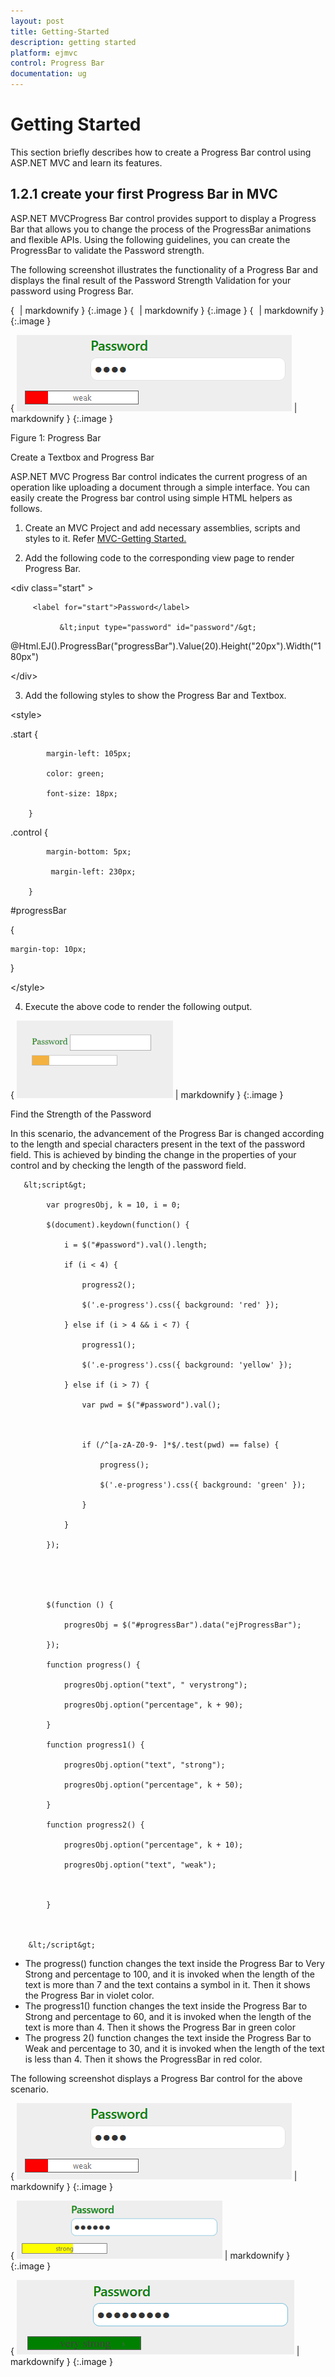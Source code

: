 ```yaml
---
layout: post
title: Getting-Started
description: getting started
platform: ejmvc
control: Progress Bar
documentation: ug
---
```


# Getting Started

This section briefly describes how to create a Progress Bar control using ASP.NET MVC and learn its features.

## 1.2.1 create your first Progress Bar in MVC

ASP.NET MVCProgress Bar control provides support to display a Progress Bar that allows you to change the process of the ProgressBar animations and flexible APIs. Using the following guidelines, you can create the ProgressBar to validate the Password strength.

The following screenshot illustrates the functionality of a Progress Bar and displays the final result of the Password Strength Validation for your password using Progress Bar.

{ ![](Getting-Started_images/Getting-Started_img1.png) | markdownify }
{:.image }
{ ![](Getting-Started_images/Getting-Started_img2.png) | markdownify }
{:.image }
{ ![](Getting-Started_images/Getting-Started_img3.png) | markdownify }
{:.image }


{ ![](Getting-Started_images/Getting-Started_img4.png) | markdownify }
{:.image }


Figure 1: Progress Bar

Create a Textbox and Progress Bar

ASP.NET MVC Progress Bar control indicates the current progress of an operation like uploading a document through a simple interface. You can easily create the Progress bar control using simple HTML helpers as follows.

1. Create an MVC Project and add necessary assemblies, scripts and styles to it. 
Refer [MVC-Getting Started.](http://help.syncfusion.com/ug/js/Documents/gettingstartedwithmv.htm)



2. Add the following code to the corresponding view page to render Progress Bar.



&lt;div class="start" &gt;

         <label for="start">Password</label>

               &lt;input type="password" id="password"/&gt;

  @Html.EJ().ProgressBar("progressBar").Value(20).Height("20px").Width("180px") 

 &lt;/div&gt;



3. Add the following styles to show the Progress Bar and Textbox.



 &lt;style&gt;

 .start {

            margin-left: 105px;

            color: green;

            font-size: 18px;

        }

.control {

            margin-bottom: 5px;

             margin-left: 230px;

        }

 #progressBar

   {

    margin-top: 10px;

   }

&lt;/style&gt;



4. Execute the above code to render the following output. 



{ ![C:/Users/Gopal Lakshmanan/Desktop/dialog concept and features/prodefault.PNG](Getting-Started_images/Getting-Started_img5.png) | markdownify }
{:.image }


Find the Strength of the Password

In this scenario, the advancement of the Progress Bar is changed according to the length and special characters present in the text of the password field. This is achieved by binding the change in the properties of your control and by checking the length of the password field.


       &lt;script&gt; 

            var progresObj, k = 10, i = 0;

            $(document).keydown(function() {

                i = $("#password").val().length;

                if (i < 4) {

                    progress2();

                    $('.e-progress').css({ background: 'red' });

                } else if (i > 4 && i < 7) {

                    progress1();

                    $('.e-progress').css({ background: 'yellow' });

                } else if (i > 7) {

                    var pwd = $("#password").val();



                    if (/^[a-zA-Z0-9- ]*$/.test(pwd) == false) {

                        progress();

                        $('.e-progress').css({ background: 'green' });

                    }

                }

            });





            $(function () {

                progresObj = $("#progressBar").data("ejProgressBar");       

            });

            function progress() {

                progresObj.option("text", " verystrong");

                progresObj.option("percentage", k + 90);

            }

            function progress1() {

                progresObj.option("text", "strong");

                progresObj.option("percentage", k + 50);

            }

            function progress2() {

                progresObj.option("percentage", k + 10);

                progresObj.option("text", "weak");  



            }



        &lt;/script&gt;



* The progress() function changes the text inside the Progress Bar to Very Strong and percentage to 100, and it is invoked when the length of the text is more than 7 and the text contains a symbol in it. Then it shows the Progress Bar in violet color.
* The progress1() function changes the text inside the Progress Bar to Strong and percentage to 60, and it is invoked when the length of the text is more than 4. Then it shows the Progress Bar in green color
* The progress 2() function changes the text inside the Progress Bar to Weak and percentage to 30, and it is invoked when the length of the text is less than 4. Then it shows the ProgressBar in red color.

The following screenshot displays a Progress Bar control for the above scenario.



{ ![](Getting-Started_images/Getting-Started_img6.png) | markdownify }
{:.image }


{ ![](Getting-Started_images/Getting-Started_img7.png) | markdownify }
{:.image }


{ ![C:/Users/Arulraj/Desktop/Untitled-4.png](Getting-Started_images/Getting-Started_img8.png) | markdownify }
{:.image }




